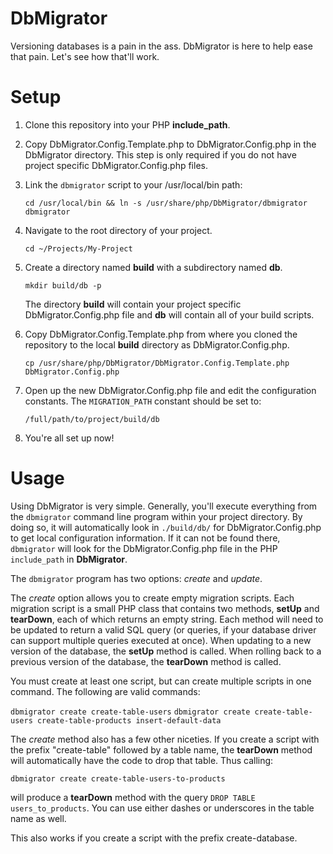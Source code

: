 # DbMigrator
Versioning databases is a pain in the ass. DbMigrator is here to help ease that pain. Let's see how that'll work.

# Setup
1. Clone this repository into your PHP __include_path__.
2. Copy DbMigrator.Config.Template.php to DbMigrator.Config.php in the DbMigrator directory. This step is only required if you do not have project specific DbMigrator.Config.php files.
3. Link the `dbmigrator` script to your /usr/local/bin path:
	
	`cd /usr/local/bin && ln -s /usr/share/php/DbMigrator/dbmigrator dbmigrator`
	
4. Navigate to the root directory of your project.
	
	`cd ~/Projects/My-Project`
	
5. Create a directory named __build__ with a subdirectory named __db__.

	`mkdir build/db -p`
	
	The directory __build__ will contain your project specific DbMigrator.Config.php file and __db__ will contain all of your build scripts.
6. Copy DbMigrator.Config.Template.php from where you cloned the repository to the local __build__ directory as DbMigrator.Config.php.
	
	`cp /usr/share/php/DbMigrator/DbMigrator.Config.Template.php DbMigrator.Config.php`
	
7. Open up the new DbMigrator.Config.php file and edit the configuration constants. The `MIGRATION_PATH` constant should be set to:
	
	`/full/path/to/project/build/db`
	
8. You're all set up now!

# Usage
Using DbMigrator is very simple. Generally, you'll execute everything from the `dbmigrator` command line program within your project directory. By doing so, it will automatically look in `./build/db/` for DbMigrator.Config.php to get local configuration information. If it can not be found there, `dbmigrator` will look for the DbMigrator.Config.php file in the PHP `include_path` in __DbMigrator__.

The `dbmigrator` program has two options: _create_ and _update_.

The _create_ option allows you to create empty migration scripts. Each migration script is a small PHP class that contains two methods, __setUp__ and __tearDown__, each of which returns an empty string. Each method will need to be updated to return a valid SQL query (or queries, if your database driver can support multiple queries executed at once). When updating to a new version of the database, the __setUp__ method is called. When rolling back to a previous version of the database, the __tearDown__ method is called.

You must create at least one script, but can create multiple scripts in one command. The following are valid commands:

`dbmigrator create create-table-users`
`dbmigrator create create-table-users create-table-products insert-default-data`

The _create_ method also has a few other niceties. If you create a script with the prefix "create-table" followed by a table name, the __tearDown__ method will automatically have the code to drop that table. Thus calling:

`dbmigrator create create-table-users-to-products` 

will produce a __tearDown__ method with the query `DROP TABLE users_to_products`. You can use either dashes or underscores in the table name as well.

This also works if you create a script with the prefix create-database.

